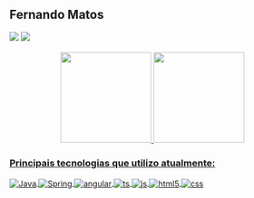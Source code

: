 ## Fernando Matos
<div>  	
  <a href = "mailto:matos.fernandomp@gmail.com"><img src="https://img.shields.io/badge/Gmail-D14836?style=for-the-badge&logo=gmail&logoColor=white" target="_blank"></a>
  <a href="https://www.linkedin.com/in/matosfernandomp/" target="_blank"><img src="https://img.shields.io/badge/-LinkedIn-%230077B5?style=for-the-badge&logo=linkedin&logoColor=white" target="_blank"></a> 
  
  
</div><BR>


<div align="center">
  <a href="https://github.com/matosmp">
  <img height="160em"  src="https://github-readme-stats.vercel.app/api?username=matosmp&theme=blue-green"/> 
  <img height="160em" src="https://github-readme-stats.vercel.app/api/top-langs/?username=matosmp&layout=compact&langs_count=7&theme=blue-green"/>
    
</div>
  
### Principais tecnologias que utilizo atualmente:
  <div style="display: inline_block">
  <img align="center" alt="Java" src="https://img.shields.io/badge/Java-ED8B00?style=for-the-badge&logo=java&logoColor=white" />
  <img align="center" alt="Spring" src="https://img.shields.io/badge/Spring-6DB33F?style=for-the-badge&logo=spring&logoColor=white" />
 <img align="center" alt="angular" src="https://img.shields.io/badge/angular-%23DD0031.svg?style=for-the-badge&logo=angular&logoColor=white" />   
  <img align="center" alt="ts" src="https://img.shields.io/badge/TypeScript-007ACC?style=for-the-badge&logo=typescript&logoColor=white" />
  <img align="center" alt="js" src="https://img.shields.io/badge/JavaScript-F7DF1E?style=for-the-badge&logo=javascript&logoColor=black" />
  <img align="center" alt="html5" src="https://img.shields.io/badge/HTML5-E34F26?style=for-the-badge&logo=html5&logoColor=white" />
  <img align="center" alt="css" src="https://img.shields.io/badge/CSS3-1572B6?style=for-the-badge&logo=css3&logoColor=white" />
 <!--  <img align="center" alt="react" src="https://img.shields.io/badge/React-20232A?style=for-the-badge&logo=react&logoColor=61DAFB" />-->
 <!--  <img align="center" alt="nodejs" src="https://img.shields.io/badge/Node.js-43853D?style=for-the-badge&logo=node.js&logoColor=white" /> -->
    
    
    
</div><br/>
  
 
  
 
  
  
  
  
  
  
 

